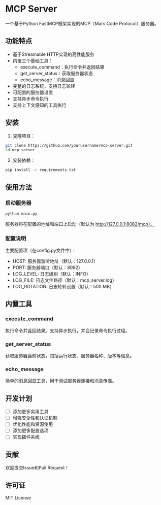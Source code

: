 # MCP Server

一个基于Python FastMCP框架实现的MCP（Mars Code Protocol）服务器。

## 功能特点

- 基于Streamable HTTP实现的高性能服务
- 内置三个基础工具：
  - execute_command：执行命令并返回结果
  - get_server_status：获取服务器状态
  - echo_message：消息回显
- 完整的日志系统，支持日志轮转
- 可配置的服务器设置
- 支持异步命令执行
- 支持上下文感知的工具执行

## 安装

1. 克隆项目：
```bash
git clone https://github.com/yourusername/mcp-server.git
cd mcp-server
```

2. 安装依赖：
```bash
pip install -r requirements.txt
```

## 使用方法

### 启动服务器

```bash
python main.py
```

服务器将在配置的地址和端口上启动（默认为 http://127.0.0.1:8082/mcp）。

### 配置说明

主要配置项（在config.py文件中）：

- HOST: 服务器监听地址（默认：127.0.0.1）
- PORT: 服务器端口（默认：8082）
- LOG_LEVEL: 日志级别（默认：INFO）
- LOG_FILE: 日志文件路径（默认：mcp_server.log）
- LOG_ROTATION: 日志轮转设置（默认：500 MB）

## 内置工具

### execute_command
执行命令并返回结果。支持异步执行，并会记录命令执行过程。

### get_server_status
获取服务器当前状态，包括运行状态、服务器名称、版本等信息。

### echo_message
简单的消息回显工具，用于测试服务器连接和消息传递。

## 开发计划

- [ ] 添加更多实用工具
- [ ] 增强安全性和认证机制
- [ ] 优化性能和资源使用
- [ ] 添加更多配置选项
- [ ] 实现插件系统

## 贡献

欢迎提交Issue和Pull Request！

## 许可证

MIT License